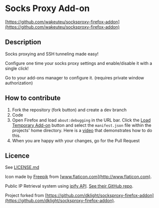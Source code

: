 # Socks Proxy Add-on

[https://github.com/wakeuteu/socksproxy-firefox-addon](https://github.com/wakeuteu/socksproxy-firefox-addon)

## Description

Socks proxying and SSH tunneling made easy!

Configure one time your socks proxy settings and enable/disable it with a single click!

Go to your add-ons manager to configure it. (requires private window authorization)

## How to contribute

1. Fork the repository (fork button) and create a dev branch
2. Code 
3. Open Firefox and load `about:debugging` in the URL bar. Click the
   [Load Temporary Add-on](https://developer.mozilla.org/Add-ons/WebExtensions/Temporary_Installation_in_Firefox)
   button and select the `manifest.json` file within the projects' home directory.
   Here is a [video](https://youtu.be/cer9EUKegG4) that demonstrates how to do this.
4. When you are happy with your changes, go for the Pull Request

## Licence

See [LICENSE.md](./LICENSE.md)

Icon made by [Freepik](http://www.freepik.com) from [www.flaticon.com](http://www.flaticon.com).

Public IP Retrieval system using [ipify API](https://www.ipify.org/). [See their GitHub repo](https://github.com/rdegges/ipify-api).

Project forked from [https://github.com/dklight/socksproxy-firefox-addon](https://github.com/dklight/socksproxy-firefox-addon).
